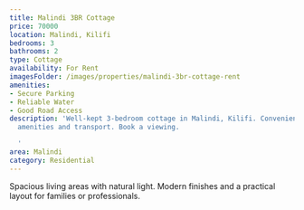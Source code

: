 ```yaml
---
title: Malindi 3BR Cottage
price: 70000
location: Malindi, Kilifi
bedrooms: 3
bathrooms: 2
type: Cottage
availability: For Rent
imagesFolder: /images/properties/malindi-3br-cottage-rent
amenities:
- Secure Parking
- Reliable Water
- Good Road Access
description: 'Well-kept 3-bedroom cottage in Malindi, Kilifi. Convenient access to
  amenities and transport. Book a viewing.

  '
area: Malindi
category: Residential
---
```


Spacious living areas with natural light. Modern finishes and a practical layout for families or professionals.
